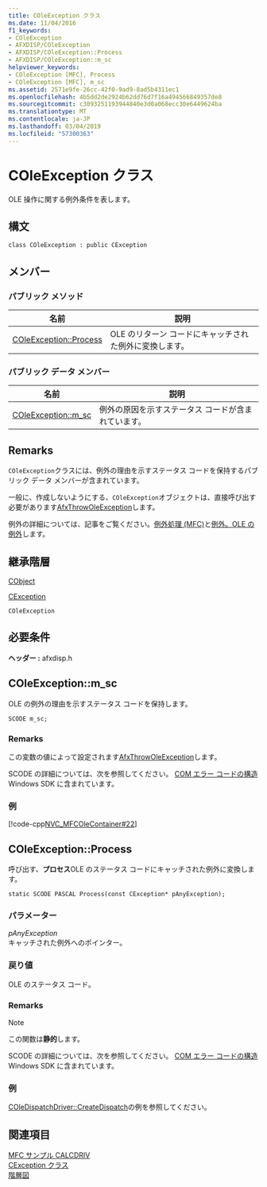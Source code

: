 ```yaml
---
title: COleException クラス
ms.date: 11/04/2016
f1_keywords:
- COleException
- AFXDISP/COleException
- AFXDISP/COleException::Process
- AFXDISP/COleException::m_sc
helpviewer_keywords:
- COleException [MFC], Process
- COleException [MFC], m_sc
ms.assetid: 2571e9fe-26cc-42f0-9ad9-8ad5b4311ec1
ms.openlocfilehash: 4b5dd2de2924b62dd76d7f16a494566849357de8
ms.sourcegitcommit: c3093251193944840e3d0a068ecc30e6449624ba
ms.translationtype: MT
ms.contentlocale: ja-JP
ms.lasthandoff: 03/04/2019
ms.locfileid: "57300363"
---
```

# <a name="coleexception-class"></a>COleException クラス

OLE 操作に関する例外条件を表します。

## <a name="syntax"></a>構文

```
class COleException : public CException
```

## <a name="members"></a>メンバー

### <a name="public-methods"></a>パブリック メソッド

|名前|説明|
|----------|-----------------|
|[COleException::Process](#process)|OLE のリターン コードにキャッチされた例外に変換します。|

### <a name="public-data-members"></a>パブリック データ メンバー

|名前|説明|
|----------|-----------------|
|[COleException::m_sc](#m_sc)|例外の原因を示すステータス コードが含まれています。|

## <a name="remarks"></a>Remarks

`COleException`クラスには、例外の理由を示すステータス コードを保持するパブリック データ メンバーが含まれています。

一般に、作成しないようにする、`COleException`オブジェクトは、直接呼び出す必要があります[AfxThrowOleException](exception-processing.md#afxthrowoleexception)します。

例外の詳細については、記事をご覧ください。[例外処理 (MFC)](../../mfc/exception-handling-in-mfc.md)と[例外。OLE の例外](../../mfc/exceptions-ole-exceptions.md)します。

## <a name="inheritance-hierarchy"></a>継承階層

[CObject](../../mfc/reference/cobject-class.md)

[CException](../../mfc/reference/cexception-class.md)

`COleException`

## <a name="requirements"></a>必要条件

**ヘッダー :** afxdisp.h

##  <a name="m_sc"></a>  COleException::m_sc

OLE の例外の理由を示すステータス コードを保持します。

```
SCODE m_sc;
```

### <a name="remarks"></a>Remarks

この変数の値によって設定されます[AfxThrowOleException](exception-processing.md#afxthrowoleexception)します。

SCODE の詳細については、次を参照してください。 [COM エラー コードの構造](/windows/desktop/com/structure-of-com-error-codes)Windows SDK に含まれています。

### <a name="example"></a>例

[!code-cpp[NVC_MFCOleContainer#22](../../mfc/codesnippet/cpp/coleexception-class_1.cpp)]

##  <a name="process"></a>  COleException::Process

呼び出す、**プロセス**OLE のステータス コードにキャッチされた例外に変換します。

```
static SCODE PASCAL Process(const CException* pAnyException);
```

### <a name="parameters"></a>パラメーター

*pAnyException*<br/>
キャッチされた例外へのポインター。

### <a name="return-value"></a>戻り値

OLE のステータス コード。

### <a name="remarks"></a>Remarks

> [!NOTE]
>  この関数は**静的**します。

SCODE の詳細については、次を参照してください。 [COM エラー コードの構造](/windows/desktop/com/structure-of-com-error-codes)Windows SDK に含まれています。

### <a name="example"></a>例

  [COleDispatchDriver::CreateDispatch](../../mfc/reference/coledispatchdriver-class.md#createdispatch)の例を参照してください。

## <a name="see-also"></a>関連項目

[MFC サンプル CALCDRIV](../../visual-cpp-samples.md)<br/>
[CException クラス](../../mfc/reference/cexception-class.md)<br/>
[階層図](../../mfc/hierarchy-chart.md)
